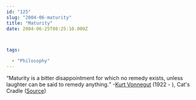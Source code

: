 ```yaml
---
id: "125"
slug: "2004-06-maturity"
title: "Maturity"
date: 2004-06-25T08:25:10.000Z



tags:

  - "Philosophy"
---
```

<div class="sqs-html-content">
  <p><q>Maturity is a bitter disappointment for which no remedy exists, unless laughter can be said to remedy anything.</q>
-<a href="http://www.quotationspage.com/quotes/Kurt_Vonnegut/" shape="rect" title="more vonnegut quotes">Kurt Vonnegut</a> (1922 - ), Cat's Cradle (<a href="http://www.quotationspage.com/qotd/2004-06-25.html" shape="rect" title="Quotes of the Day for June 25, 2004">Source</a>)</p>
</div>
